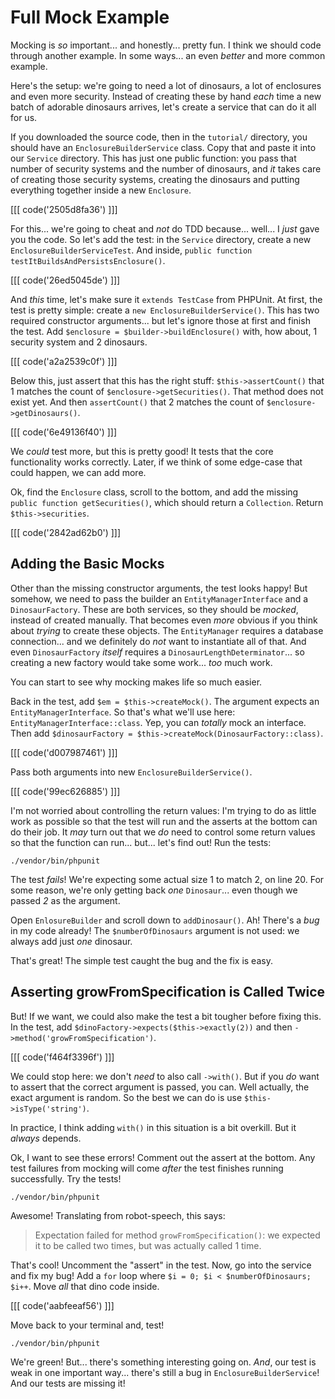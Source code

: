 # Full Mock Example

Mocking is *so* important... and honestly... pretty fun. I think we should code through
another example. In some ways... an even *better* and more common example.

Here's the setup: we're going to need a lot of dinosaurs, a lot of enclosures and
even more security. Instead of creating these by hand *each* time a new batch of
adorable dinosaurs arrives, let's create a service that can do it all for us.

If you downloaded the source code, then in the `tutorial/` directory, you should
have an `EnclosureBuilderService` class. Copy that and paste it into our `Service`
directory. This has just one public function: you pass that number of security systems
and the number of dinosaurs, and *it* takes care of creating those security systems,
creating the dinosaurs and putting everything together inside a new `Enclosure`.

[[[ code('2505d8fa36') ]]]

For this... we're going to cheat and *not* do TDD because... well... I *just* gave
you the code. So let's add the test: in the `Service` directory, create a new
`EnclosureBuilderServiceTest`. And inside, `public function testItBuildsAndPersistsEnclosure()`.

[[[ code('26ed5045de') ]]]

And *this* time, let's make sure it `extends TestCase` from PHPUnit. At first,
the test is pretty simple: create a `new EnclosureBuilderService()`. This has two
required constructor arguments... but let's ignore those at first and finish the
test. Add `$enclosure = $builder->buildEnclosure()` with, how about, 1 security system
and 2 dinosaurs. 

[[[ code('a2a2539c0f') ]]]

Below this, just assert that this has the right stuff: `$this->assertCount()` that
1 matches the count of `$enclosure->getSecurities()`. That method does not exist
yet. And then `assertCount()` that 2 matches the count of `$enclosure->getDinosaurs()`.

[[[ code('6e49136f40') ]]]

We *could* test more, but this is pretty good! It tests that the core functionality
works correctly. Later, if we think of some edge-case that could happen, we can
add more.

Ok, find the `Enclosure` class, scroll to the bottom, and add the missing
`public function getSecurities()`, which should return a `Collection`. Return
`$this->securities`.

[[[ code('2842ad62b0') ]]]

## Adding the Basic Mocks

Other than the missing constructor arguments, the test looks happy! But somehow,
we need to pass the builder an `EntityManagerInterface` and a `DinosaurFactory`.
These are both services, so they should be *mocked*, instead of created manually.
That becomes even *more* obvious if you think about *trying* to create these objects.
The `EntityManager` requires a database connection... and we definitely do *not*
want to instantiate all of that. And even `DinosaurFactory` *itself* requires a
`DinosaurLengthDeterminator`... so creating a new factory would take some work...
*too* much work.

You can start to see why mocking makes life so much easier.

Back in the test, add `$em = $this->createMock()`. The argument expects an `EntityManagerInterface`.
So that's what we'll use here: `EntityManagerInterface::class`. Yep, you can *totally*
mock an interface. Then add `$dinosaurFactory = $this->createMock(DinosaurFactory::class)`.

[[[ code('d007987461') ]]]

Pass both arguments into new `EnclosureBuilderService()`.

[[[ code('99ec626885') ]]]

I'm not worried about controlling the return values: I'm trying to do as little
work as possible so that the test will run and the asserts at the bottom can do
their job. It *may* turn out that we *do* need to control some return values so
that the function can run... but... let's find out! Run the tests:

```terminal-silent
./vendor/bin/phpunit
```

The test *fails*! We're expecting some actual size 1 to match 2, on line 20. For
some reason, we're only getting back *one* `Dinosaur`... even though we passed *2*
as the argument.

Open `EnlosureBuilder` and scroll down to `addDinosaur()`. Ah! There's a *bug* in
my code already! The `$numberOfDinosaurs` argument is not used: we always add just
*one* dinosaur.

That's great! The simple test caught the bug and the fix is easy.

## Asserting growFromSpecification is Called Twice

But! If we want, we could also make the test a bit tougher before fixing this. In
the test, add `$dinoFactory->expects($this->exactly(2))` and then
`->method('growFromSpecification')`.

[[[ code('f464f3396f') ]]]

We could stop here: we don't *need* to also call `->with()`. But if you *do* want
to assert that the correct argument is passed, you can. Well actually, the exact
argument is random. So the best we can do is use `$this->isType('string')`.

In practice, I think adding `with()` in this situation is a bit overkill. But it
*always* depends.

Ok, I want to see these errors! Comment out the assert at the bottom. Any test failures
from mocking will come *after* the test finishes running successfully. Try the tests!

```terminal-silent
./vendor/bin/phpunit
```

Awesome! Translating from robot-speech, this says:

> Expectation failed for method `growFromSpecification()`: we expected it to be
> called two times, but was actually called 1 time.

That's cool! Uncomment the "assert" in the test. Now, go into the service and fix
my bug! Add a `for` loop where `$i = 0; $i < $numberOfDinosaurs; $i++`. Move *all*
that dino code inside.

[[[ code('aabfeeaf56') ]]]

Move back to your terminal and, test!

```terminal-silent
./vendor/bin/phpunit
```

We're green! But... there's something interesting going on. *And*, our test is weak
in one important way... there's still a bug in `EnclosureBuilderService`! And our
tests are missing it!
